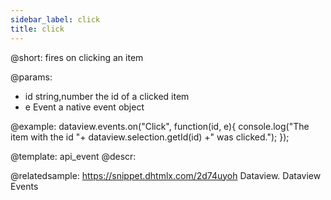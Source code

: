 ```yaml
---
sidebar_label: click
title: click
---          
```


@short:
fires on clicking an item

@params:
- id 	string,number 		the id of a clicked item
- e 	Event 				a native event object


@example:
dataview.events.on("Click", function(id, e){
   console.log("The item with the id "+ dataview.selection.getId(id) +" was clicked.");
});


@template: api_event
@descr:

@relatedsample:
https://snippet.dhtmlx.com/2d74uyoh	Dataview. Dataview Events

